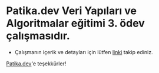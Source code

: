 # Patika.dev Veri Yapıları ve Algoritmalar eğitimi 3. ödev çalışmasıdır.

* Çalışmanın içerik ve detayları için lütfen [linki](https://app.patika.dev/courses/veri-yapilari-ve-algoritmalar/binary-search-tree-proje) takip ediniz.

[Patika.dev](www.patika.dev)'e teşekkürler!